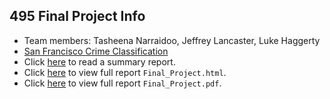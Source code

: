 ## 495 Final Project Info

* Team members: Tasheena Narraidoo, Jeffrey Lancaster, Luke Haggerty
* [San Francisco Crime Classification](https://www.kaggle.com/c/sf-crime)
* Click [here](write_up.pdf) to read a summary report.
* Click [here](https://htmlpreview.github.io/?https://github.com/tnarraidoo/Final_Project/blob/master/Final_Project.html) to view full report `Final_Project.html`.
* Click [here](Final_Project_pdf.pdf) to view full report `Final_Project.pdf`.